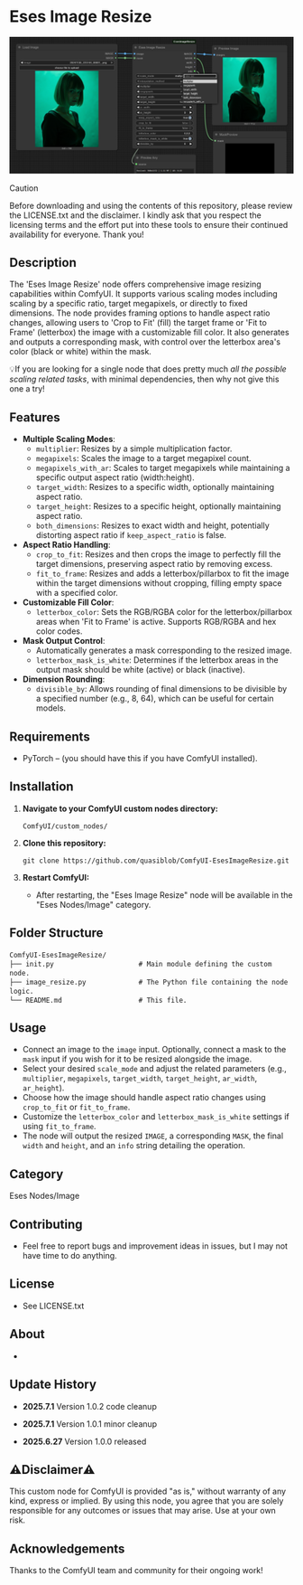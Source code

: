 # Eses Image Resize

![Eses Image Resize Node Screenshot](docs/image_resize.png)


> [!CAUTION]
> Before downloading and using the contents of this repository, please review the LICENSE.txt and the disclaimer.
> I kindly ask that you respect the licensing terms and the effort put into these tools to ensure their 
> continued availability for everyone. Thank you!


## Description

The 'Eses Image Resize' node offers comprehensive image resizing capabilities within ComfyUI. It supports various scaling modes including scaling by a specific ratio, target megapixels, or directly to fixed dimensions. The node provides framing options to handle aspect ratio changes, allowing users to 'Crop to Fit' (fill) the target frame or 'Fit to Frame' (letterbox) the image with a customizable fill color. It also generates and outputs a corresponding mask, with control over the letterbox area's color (black or white) within the mask.

💡If you are looking for a single node that does pretty much *all the possible scaling related tasks*, with minimal dependencies, then why not give this one a try! 


## Features

* **Multiple Scaling Modes**:
    * `multiplier`: Resizes by a simple multiplication factor.
    * `megapixels`: Scales the image to a target megapixel count.
    * `megapixels_with_ar`: Scales to target megapixels while maintaining a specific output aspect ratio (width:height).
    * `target_width`: Resizes to a specific width, optionally maintaining aspect ratio.
    * `target_height`: Resizes to a specific height, optionally maintaining aspect ratio.
    * `both_dimensions`: Resizes to exact width and height, potentially distorting aspect ratio if `keep_aspect_ratio` is false.
* **Aspect Ratio Handling**:
    * `crop_to_fit`: Resizes and then crops the image to perfectly fill the target dimensions, preserving aspect ratio by removing excess.
    * `fit_to_frame`: Resizes and adds a letterbox/pillarbox to fit the image within the target dimensions without cropping, filling empty space with a specified color.
* **Customizable Fill Color**:
    * `letterbox_color`: Sets the RGB/RGBA color for the letterbox/pillarbox areas when 'Fit to Frame' is active. Supports RGB/RGBA and hex color codes.
* **Mask Output Control**:
    * Automatically generates a mask corresponding to the resized image.
    * `letterbox_mask_is_white`: Determines if the letterbox areas in the output mask should be white (active) or black (inactive).
* **Dimension Rounding**:
    * `divisible_by`: Allows rounding of final dimensions to be divisible by a specified number (e.g., 8, 64), which can be useful for certain models.


## Requirements

* PyTorch – (you should have this if you have ComfyUI installed).


## Installation

1.  **Navigate to your ComfyUI custom nodes directory:**
    ```
    ComfyUI/custom_nodes/
    ```

2.  **Clone this repository:**
    ```
    git clone https://github.com/quasiblob/ComfyUI-EsesImageResize.git
    ```

3.  **Restart ComfyUI:**
    * After restarting, the "Eses Image Resize" node will be available in the "Eses Nodes/Image" category.


## Folder Structure

```
ComfyUI-EsesImageResize/
├── init.py                     # Main module defining the custom node.
├── image_resize.py             # The Python file containing the node logic.
└── README.md                   # This file.
```


## Usage

* Connect an image to the `image` input. Optionally, connect a mask to the `mask` input if you wish for it to be resized alongside the image.
* Select your desired `scale_mode` and adjust the related parameters (e.g., `multiplier`, `megapixels`, `target_width`, `target_height`, `ar_width`, `ar_height`).
* Choose how the image should handle aspect ratio changes using `crop_to_fit` or `fit_to_frame`.
* Customize the `letterbox_color` and `letterbox_mask_is_white` settings if using `fit_to_frame`.
* The node will output the resized `IMAGE`, a corresponding `MASK`, the final `width` and `height`, and an `info` string detailing the operation.


## Category

Eses Nodes/Image


## Contributing

* Feel free to report bugs and improvement ideas in issues, but I may not have time to do anything.


## License

* See LICENSE.txt


## About

-


## Update History

* **2025.7.1** Version 1.0.2 code cleanup

* **2025.7.1** Version 1.0.1 minor cleanup

* **2025.6.27** Version 1.0.0 released


## ⚠️Disclaimer⚠️

This custom node for ComfyUI is provided "as is," without warranty of any kind, express or implied. By using this node, you agree that you are solely responsible for any outcomes or issues that may arise. Use at your own risk.


## Acknowledgements

Thanks to the ComfyUI team and community for their ongoing work!